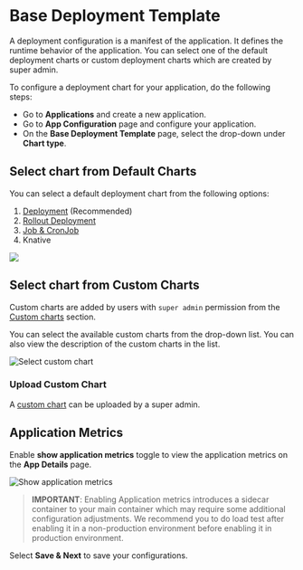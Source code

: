 # Base Deployment Template


A deployment configuration is a manifest of the application. It defines the runtime behavior of the application.
You can select one of the default deployment charts or custom deployment charts which are created by super admin.

To configure a deployment chart for your application, do the following steps:

* Go to **Applications** and create a new application.
* Go to **App Configuration** page and configure your application.
* On the **Base Deployment Template** page, select the drop-down under **Chart type**.


## Select chart from Default Charts

You can select a default deployment chart from the following options:

1. [Deployment](deployment-template/deployment.md) (Recommended)
1. [Rollout Deployment](deployment-template/rollout-deployment.md)
2. [Job & CronJob](deployment-template/job-and-cronjob.md)
3. Knative


![](https://devtron-public-asset.s3.us-east-2.amazonaws.com/images/creating-application/deployment-template/deployment-chart.png)


## Select chart from Custom Charts

Custom charts are added by users with `super admin` permission from the [Custom charts](../global-configurations/custom-charts.md) section.

You can select the available custom charts from the drop-down list. You can also view the description of the custom charts in the list.

![Select custom chart](https://devtron-public-asset.s3.us-east-2.amazonaws.com/custom-charts/use-custom-chart.png)

### Upload Custom Chart

A [custom chart](../global-configurations/custom-charts.md) can be uploaded by a super admin.

## Application Metrics

Enable **show application metrics** toggle to view the application metrics on the **App Details** page.

![Show application metrics](https://devtron-public-asset.s3.us-east-2.amazonaws.com/custom-charts/show-application-metrics.png)

> **IMPORTANT**: Enabling Application metrics introduces a sidecar container to your main container which may require some additional configuration adjustments. We recommend you to do load test after enabling it in a non-production environment before enabling it in production environment.

Select **Save & Next** to save your configurations.
